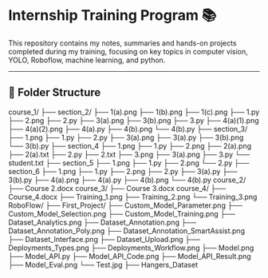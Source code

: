 # Internship Training Program 📚

This repository contains my notes, summaries and hands-on projects completed during my training, focusing on key topics in computer vision, YOLO, Roboflow, machine learning, and python.

---

## 📁 Folder Structure
course_1/
  ├── section_2/
    ├── 1(a).png
    ├── 1(b).png
    ├── 1(c).png
    ├── 1.py
    ├── 2.png
    ├── 2.py
    ├── 3(a).png
    ├── 3(b).png
    ├── 3.py
    ├── 4(a)(1).png
    ├── 4(a)(2).png
    ├── 4(a).py
    ├── 4(b).png
    └── 4(b).py
  ├── section_3/
    ├── 1.png
    ├── 1.py
    ├── 2.py
    ├── 3(a).png
    ├── 3(a).py
    ├── 3(b).png
    └── 3(b).py
  ├── section_4
    ├── 1.png
    ├── 1.py
    ├── 2.png
    ├── 2(a).png
    ├── 2(a).txt
    ├── 2.py
    ├── 2.txt
    ├── 3.png
    ├── 3(a).png
    ├── 3.py
    └── student.txt
  ├── section_5
    ├── 1.png
    ├── 1.py
    ├── 2.png
    └── 2.py
  ├── section_6
    ├── 1.png
    ├── 1.py
    ├── 2.png
    ├── 2.py
    ├── 3(a).py
    ├── 3(b).py
    ├── 4(a).png
    ├── 4(a).py
    ├── 4(b).png
    └── 4(b).py
course_2/
  ├── Course 2.docx
course_3/
  ├── Course 3.docx
course_4/
  ├── Course_4.docx
  ├── Training_1.png
  ├── Training_2.png
  └── Training_3.png
RoboFlow/
  ├── First_Project/
    ├── Custom_Model_Parameter.png
    ├── Custom_Model_Selection.png
    ├── Custom_Model_Training.png
    ├── Dataset_Analytics.png
    ├── Dataset_Annotation.png
    ├── Dataset_Annotation_Poly.png
    ├── Dataset_Annotation_SmartAssist.png
    ├── Dataset_Interface.png
    ├── Dataset_Upload.png
    ├── Deployments_Types.png
    ├── Deployments_Workflow.png
    ├── Model.png
    ├── Model_API.py
    ├── Model_API_Code.png
    ├── Model_API_Result.png
    ├── Model_Eval.png
    └── Test.jpg
  ├── Hangers_Dataset
